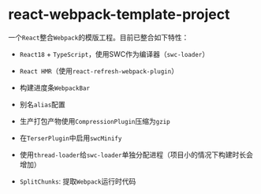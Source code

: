 # react-webpack-template-project

一个`React`整合`Webpack`的模版工程。目前已整合如下特性：

- `React18` + `TypeScript`，使用SWC作为编译器（`swc-loader`）

- `React HMR`（使用`react-refresh-webpack-plugin`）

- 构建进度条`WebpackBar`

- 别名`alias`配置

- 生产打包产物使用`CompressionPlugin`压缩为`gzip`

- 在`TerserPlugin`中启用`swcMinify`

- 使用`thread-loader`给`swc-loader`单独分配进程（项目小的情况下构建时长会增加）

- `SplitChunks`: 提取`Webpack`运行时代码